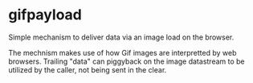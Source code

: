 # gifpayload

Simple mechanism to deliver data via an image load on the browser.

The mechnism makes use of how Gif images are interpretted by web browsers. Trailing "data" can piggyback on the image datastream to be utilized by the caller, not being sent in the clear.

